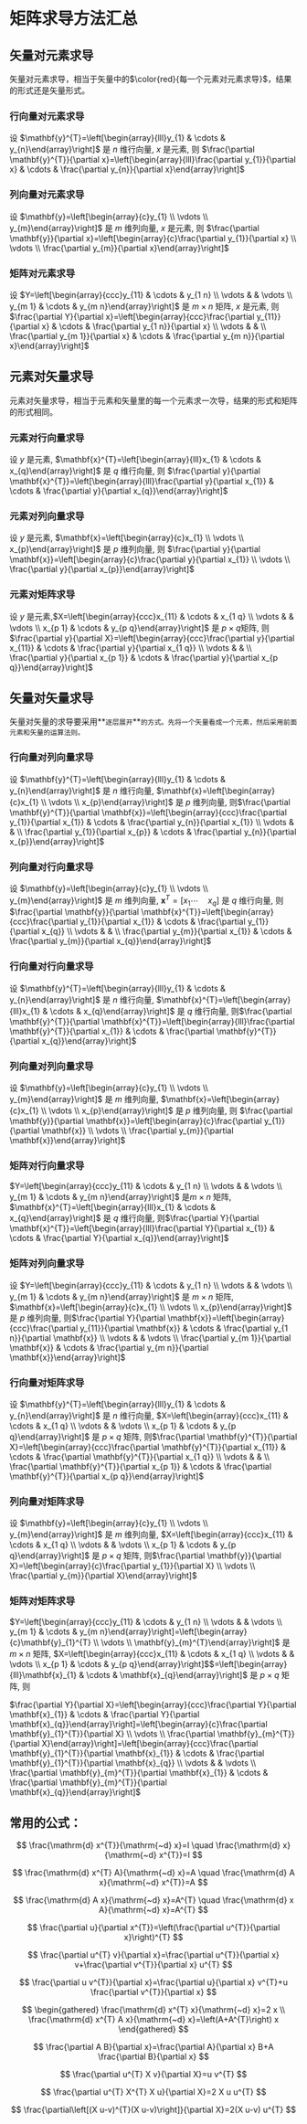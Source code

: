 # 矩阵求导方法汇总

## 矢量对元素求导

矢量对元素求导，相当于矢量中的$\color{red}{每一个元素对元素求导}$，结果的形式还是矢量形式。
### 行向量对元素求导
设 $\mathbf{y}^{T}=\left[\begin{array}{lll}y_{1} & \cdots & y_{n}\end{array}\right]$ 是 $n$ 维行向量, $x$ 是元素, 则 $\frac{\partial \mathbf{y}^{T}}{\partial x}=\left[\begin{array}{lll}\frac{\partial y_{1}}{\partial x} & \cdots & \frac{\partial y_{n}}{\partial x}\end{array}\right]$

### 列向量对元素求导

设 $\mathbf{y}=\left[\begin{array}{c}y_{1} \\ \vdots \\ y_{m}\end{array}\right]$ 是 $m$ 维列向量, $x$ 是元素, 则 $\frac{\partial \mathbf{y}}{\partial x}=\left[\begin{array}{c}\frac{\partial y_{1}}{\partial x} \\ \vdots \\ \frac{\partial y_{m}}{\partial x}\end{array}\right]$

### 矩阵对元素求导

设 $Y=\left[\begin{array}{ccc}y_{11} & \cdots & y_{1 n} \\ \vdots & & \vdots \\ y_{m 1} & \cdots & y_{m n}\end{array}\right]$ 是 $m \times n$ 矩阵, $x$ 是元素, 则$\frac{\partial Y}{\partial x}=\left[\begin{array}{ccc}\frac{\partial y_{11}}{\partial x} & \cdots & \frac{\partial y_{1 n}}{\partial x} \\ \vdots & & \\ \frac{\partial y_{m 1}}{\partial x} & \cdots & \frac{\partial y_{m n}}{\partial x}\end{array}\right]$

## 元素对矢量求导

元素对矢量求导，相当于元素和矢量里的每一个元素求一次导，结果的形式和矩阵的形式相同。

### 元素对行向量求导

设 $y$ 是元素, $\mathbf{x}^{T}=\left[\begin{array}{lll}x_{1} & \cdots & x_{q}\end{array}\right]$ 是 $q$ 维行向量, 则 $\frac{\partial y}{\partial \mathbf{x}^{T}}=\left[\begin{array}{lll}\frac{\partial y}{\partial x_{1}} & \cdots & \frac{\partial y}{\partial x_{q}}\end{array}\right]$

### 元素对列向量求导

设 $y$ 是元素, $\mathbf{x}=\left[\begin{array}{c}x_{1} \\ \vdots \\ x_{p}\end{array}\right]$ 是 $p$ 维列向量, 则 $\frac{\partial y}{\partial \mathbf{x}}=\left[\begin{array}{c}\frac{\partial y}{\partial x_{1}} \\ \vdots \\ \frac{\partial y}{\partial x_{p}}\end{array}\right]$

### 元素对矩阵求导

设 $y$ 是元素,$X=\left[\begin{array}{ccc}x_{11} & \cdots & x_{1 q} \\ \vdots & & \vdots \\ x_{p 1} & \cdots & y_{p q}\end{array}\right]$ 是 $p \times q$矩阵, 则$\frac{\partial y}{\partial X}=\left[\begin{array}{ccc}\frac{\partial y}{\partial x_{11}} & \cdots & \frac{\partial y}{\partial x_{1 q}} \\ \vdots & & \\ \frac{\partial y}{\partial x_{p 1}} & \cdots & \frac{\partial y}{\partial x_{p q}}\end{array}\right]$

## 矢量对矢量求导

矢量对矢量的求导要采用**`逐层展开`**`的方式。先将一个矢量看成一个元素，然后采用前面元素和矢量的运算法则。`

### 行向量对列向量求导
设 $\mathbf{y}^{T}=\left[\begin{array}{lll}y_{1} & \cdots & y_{n}\end{array}\right]$ 是 $n$ 维行向量, $\mathbf{x}=\left[\begin{array}{c}x_{1} \\ \vdots \\ x_{p}\end{array}\right]$ 是 $p$ 维列向量, 则$\frac{\partial \mathbf{y}^{T}}{\partial \mathbf{x}}=\left[\begin{array}{ccc}\frac{\partial y_{1}}{\partial x_{1}} & \cdots & \frac{\partial y_{n}}{\partial x_{1}} \\ \vdots & & \\ \frac{\partial y_{1}}{\partial x_{p}} & \cdots & \frac{\partial y_{n}}{\partial x_{p}}\end{array}\right]$

### 列向量对行向量求导

设 $\mathbf{y}=\left[\begin{array}{c}y_{1} \\ \vdots \\ y_{m}\end{array}\right]$ 是 $m$ 维列向量, $\mathbf{x}^{T}=\left[x_{1}\cdots \quad x_{q}\right]$ 是 $q$ 维行向量, 则$\frac{\partial \mathbf{y}}{\partial \mathbf{x}^{T}}=\left[\begin{array}{ccc}\frac{\partial y_{1}}{\partial x_{1}} & \cdots & \frac{\partial y_{1}}{\partial x_{q}} \\ \vdots & & \\ \frac{\partial y_{m}}{\partial x_{1}} & \cdots & \frac{\partial y_{m}}{\partial x_{q}}\end{array}\right]$

### 行向量对行向量求导

设 $\mathbf{y}^{T}=\left[\begin{array}{lll}y_{1} & \cdots & y_{n}\end{array}\right]$ 是 $n$ 维行向量, $\mathbf{x}^{T}=\left[\begin{array}{lll}x_{1} & \cdots & x_{q}\end{array}\right]$ 是 $q$ 维行向量, 则$\frac{\partial \mathbf{y}^{T}}{\partial \mathbf{x}^{T}}=\left[\begin{array}{lll}\frac{\partial \mathbf{y}^{T}}{\partial x_{1}} & \cdots & \frac{\partial \mathbf{y}^{T}}{\partial x_{q}}\end{array}\right]$

### 列向量对列向量求导

设 $\mathbf{y}=\left[\begin{array}{c}y_{1} \\ \vdots \\ y_{m}\end{array}\right]$ 是 $m$ 维列向量, $\mathbf{x}=\left[\begin{array}{c}x_{1} \\ \vdots \\ x_{p}\end{array}\right]$ 是 $p$ 维列向量, 则 $\frac{\partial \mathbf{y}}{\partial \mathbf{x}}=\left[\begin{array}{c}\frac{\partial y_{1}}{\partial \mathbf{x}} \\ \vdots \\ \frac{\partial y_{m}}{\partial \mathbf{x}}\end{array}\right]$

### 矩阵对行向量求导

$Y=\left[\begin{array}{ccc}y_{11} & \cdots & y_{1 n} \\ \vdots & & \vdots \\ y_{m 1} & \cdots & y_{m n}\end{array}\right]$ 是$m \times n$ 矩阵, $\mathbf{x}^{T}=\left[\begin{array}{lll}x_{1} & \cdots & x_{q}\end{array}\right]$ 是 $q$ 维行向量, 则$\frac{\partial Y}{\partial \mathbf{x}^{T}}=\left[\begin{array}{lll}\frac{\partial Y}{\partial x_{1}} & \cdots & \frac{\partial Y}{\partial x_{q}}\end{array}\right]$

### 矩阵对列向量求导

设 $Y=\left[\begin{array}{ccc}y_{11} & \cdots & y_{1 n} \\ \vdots & & \vdots \\ y_{m 1} & \cdots & y_{m n}\end{array}\right]$ 是 $m \times n$ 矩阵, $\mathbf{x}=\left[\begin{array}{c}x_{1} \\ \vdots \\ x_{p}\end{array}\right]$ 是 $p$ 维列向量, 则$\frac{\partial Y}{\partial \mathbf{x}}=\left[\begin{array}{ccc}\frac{\partial y_{11}}{\partial \mathbf{x}} & \cdots & \frac{\partial y_{1 n}}{\partial \mathbf{x}} \\ \vdots & & \vdots \\ \frac{\partial y_{m 1}}{\partial \mathbf{x}} & \cdots & \frac{\partial y_{m n}}{\partial \mathbf{x}}\end{array}\right]$

### 行向量对矩阵求导

设 $\mathbf{y}^{T}=\left[\begin{array}{lll}y_{1} & \cdots & y_{n}\end{array}\right]$ 是 $n$ 维行向量, $X=\left[\begin{array}{ccc}x_{11} & \cdots & x_{1 q} \\ \vdots & & \vdots \\ x_{p 1} & \cdots & y_{p q}\end{array}\right]$ 是 $p \times q$ 矩阵, 则$\frac{\partial \mathbf{y}^{T}}{\partial X}=\left[\begin{array}{ccc}\frac{\partial \mathbf{y}^{T}}{\partial x_{11}} & \cdots & \frac{\partial \mathbf{y}^{T}}{\partial x_{1 q}} \\ \vdots & & \\ \frac{\partial \mathbf{y}^{T}}{\partial x_{p 1}} & \cdots & \frac{\partial \mathbf{y}^{T}}{\partial x_{p q}}\end{array}\right]$

### 列向量对矩阵求导

设 $\mathbf{y}=\left[\begin{array}{c}y_{1} \\ \vdots \\ y_{m}\end{array}\right]$ 是 $m$ 维列向量, $X=\left[\begin{array}{ccc}x_{11} & \cdots & x_{1 q} \\ \vdots & & \vdots \\ x_{p 1} & \cdots & y_{p q}\end{array}\right]$ 是 $p \times q$ 矩阵, 则$\frac{\partial \mathbf{y}}{\partial X}=\left[\begin{array}{c}\frac{\partial y_{1}}{\partial X} \\ \vdots \\ \frac{\partial y_{m}}{\partial X}\end{array}\right]$

### 矩阵对矩阵求导

$Y=\left[\begin{array}{ccc}y_{11} & \cdots & y_{1 n} \\ \vdots & & \vdots \\ y_{m 1} & \cdots & y_{m n}\end{array}\right]=\left[\begin{array}{c}\mathbf{y}_{1}^{T} \\ \vdots \\ \mathbf{y}_{m}^{T}\end{array}\right]$ 是 $m \times n$ 矩阵, $X=\left[\begin{array}{ccc}x_{11} & \cdots & x_{1 q} \\ \vdots & & \vdots \\ x_{p 1} & \cdots & y_{p q}\end{array}\right]$$=\left[\begin{array}{lll}\mathbf{x}_{1} & \cdots & \mathbf{x}_{q}\end{array}\right]$ 是 $p \times q$ 矩阵, 则

$\frac{\partial Y}{\partial X}=\left[\begin{array}{ccc}\frac{\partial Y}{\partial \mathbf{x}_{1}} & \cdots & \frac{\partial Y}{\partial \mathbf{x}_{q}}\end{array}\right]=\left[\begin{array}{c}\frac{\partial \mathbf{y}_{1}^{T}}{\partial X} \\ \vdots \\ \frac{\partial \mathbf{y}_{m}^{T}}{\partial X}\end{array}\right]=\left[\begin{array}{ccc}\frac{\partial \mathbf{y}_{1}^{T}}{\partial \mathbf{x}_{1}} & \cdots & \frac{\partial \mathbf{y}_{1}^{T}}{\partial \mathbf{x}_{q}} \\ \vdots & & \vdots \\ \frac{\partial \mathbf{y}_{m}^{T}}{\partial \mathbf{x}_{1}} & \cdots & \frac{\partial \mathbf{y}_{m}^{T}}{\partial \mathbf{x}_{q}}\end{array}\right]$

## 常用的公式：

$$
\frac{\mathrm{d} x^{T}}{\mathrm{~d} x}=I \quad \frac{\mathrm{d} x}{\mathrm{~d} x^{T}}=I
$$

$$
\frac{\mathrm{d} x^{T} A}{\mathrm{~d} x}=A \quad \frac{\mathrm{d} A x}{\mathrm{~d} x^{T}}=A
$$

$$
\frac{\mathrm{d} A x}{\mathrm{~d} x}=A^{T} \quad \frac{\mathrm{d} x A}{\mathrm{~d} x}=A^{T}
$$

$$
\frac{\partial u}{\partial x^{T}}=\left(\frac{\partial u^{T}}{\partial x}\right)^{T}
$$

$$
\frac{\partial u^{T} v}{\partial x}=\frac{\partial u^{T}}{\partial x} v+\frac{\partial v^{T}}{\partial x} u^{T}
$$

$$
\frac{\partial u v^{T}}{\partial x}=\frac{\partial u}{\partial x} v^{T}+u \frac{\partial v^{T}}{\partial x}
$$

$$
\begin{gathered}
\frac{\mathrm{d} x^{T} x}{\mathrm{~d} x}=2 x \\
\frac{\mathrm{d} x^{T} A x}{\mathrm{~d} x}=\left(A+A^{T}\right) x
\end{gathered}
$$

$$
\frac{\partial A B}{\partial x}=\frac{\partial A}{\partial x} B+A \frac{\partial B}{\partial x}
$$

$$
\frac{\partial u^{T} X v}{\partial X}=u v^{T}
$$

$$
\frac{\partial u^{T} X^{T} X u}{\partial X}=2 X u u^{T}
$$

$$
\frac{\partial\left[(X u-v)^{T}(X u-v)\right]}{\partial X}=2(X u-v) u^{T}
$$